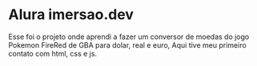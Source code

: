 # Alura imersao.dev

Esse foi o projeto onde aprendi a fazer um conversor de moedas do jogo Pokemon FireRed de GBA para dolar, real e euro,
Aqui tive meu primeiro contato com html, css e js.
